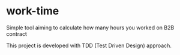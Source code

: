 # work-time

Simple tool aiming to calculate how many hours you worked on B2B contract

This project is developed with TDD (Test Driven Design) approach.